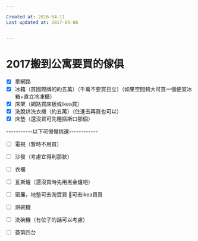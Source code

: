 ```yaml
---

Created at: 2016-04-11
Last updated at: 2017-05-06


---
```


# 2017搬到公寓要買的傢俱


- [x] 牽網路
- [x] 冰箱（買國際牌的約五萬）（千萬不要買日立）（如果空間夠大可買一個便宜冰箱+直立冷凍櫃）
- [x] 床架（網路買床板或ikea買）
- [x] 洗脫烘洗衣機（約五萬）（住進去再買也可以）
- [x] 床墊（還沒買可先睡摳斯口那個）

\-----------以下可慢慢挑選------------

- [ ] 電視（暫時不用買）
- [ ] 沙發（考慮宜得利那款）
- [ ] 衣櫃
- [ ] 瓦斯爐（還沒買時先用黑金爐吧）
- [ ] 窗簾，地墊可去淘寶買
🐾可去ikea買買
- [ ] 烘碗機
- [ ] 洗碗機（有位子的話可以考慮）
- [ ] 簽第四台

